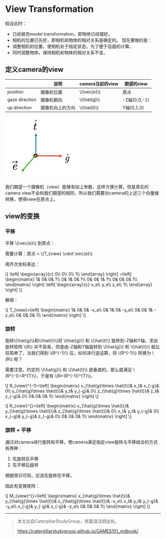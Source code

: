 # View Transformation

假设此时：  
- 已经做完model transformation，即物体已经摆好。
- 相机的位置已先好，即相机和物体的相对关系是确定的。
现在要做的是：
- 调整相机的位置，使相机处于指定状态，为了便于后面的计算。
- 同时调整物体，保持相机和物体的相对关系不变。  


## 定义camera的view

||说明|camera当前的view|期望的view|
| --- | ---- | ---- | ---- |
|position|摄像机位置|\\(\vec{e}\\)|原点|
|gaze direction|摄像机朝向|\\(\hat{g}\\)|-Z轴(0,0,-1)|
|up direction|摄像机向上的方向|\\(\hat{t}\\)|Y轴(0,1,0)|

![](../assets/tge.jpg) 

我们期望一个摄像机（view）能够有如上参数，这样方便计算，但是真实的camera view不会和我们期望的相同，所以我们需要对camera的上述三个向量做转换，使得view在原点上。

## view的变换

### 平移

平移 \\(\vec{e}\\) 到原点：

需要计算：原点 = \\(T_{view} \cdot \vec{e}\\)

用齐次坐标表达：

\\[
   \left[ \begin{array}{c}
	0\\\\
	0\\\\
	0\\\\
	1\\\\
\end{array} \right] =\left[ \begin{matrix}
	1&		0&		0&		?\\\\
	0&		1&		0&		?\\\\
	0&		0&		1&		?\\\\
	0&		0&		0&		1\\\\
\end{matrix} \right] \left[ \begin{array}{c}
	x_e\\\\
	y_e\\\\
	z_e\\\\
	1\\\\
\end{array} \right] 
\\]

解得：

\\[
T_{view}=\left[ \begin{matrix}
   1&        0&        0&        -x_e\\\\
   0&        1&        0&        -y_e\\\\
   0&        0&        1&        -z_e\\\\
   0&        0&        0&        1\\\\
\end{matrix} \right] 
\\]


### 旋转

旋转\\(\hat{g}\\)和\\(\hat{t}\\)将 \\(\hat{g}\\) 和 \\(\hat{t}\\) 旋转到-Z轴和Y轴，求出旋转矩阵 \\(R\\) 并不容易，但是由-Z轴和Y轴旋转到 \\(\hat{g}\\) 和 \\(\hat{t}\\) 就比较简单了，当我们得到 \\(R^{-1}\\) 后，如何进行逆运算，将 \\(R^{-1}\\) 转换为 \\(R\\) 呢？ 

需要注意，约定的 \\(\hat{g}\\) 和 \\(\hat{t}\\) 是垂直的，那么就满足 \\(R^{-1}=R^{T}\\)，于是有 \\(R=(R^{-1})^{T}\\)。
   
   \\[
   R_{view}^{-1}=\left[ \begin{matrix}
    x_{\hat{g}\times \hat{t}}&        x_t&        x_{-g}&        0\\\\
    y_{\hat{g}\times \hat{t}}&        y_t&        y_{-g}&        0\\\\
    z_{\hat{g}\times \hat{t}}&        z_t&        z_{-g}&        0\\\\
    0&        0&        0&        1\\\\
   \end{matrix} \right] 
   \\]
   
   \\[
   R_{view}^{}=\left[ \begin{matrix}
    x_{\hat{g}\times \hat{t}}&        y_{\hat{g}\times \hat{t}}&        z_{\hat{g}\times \hat{t}}&        0\\\\
    x_t&        y_t&        y_{-g}&        0\\\\
    x_{-g}&        y_{-g}&        z_{-g}&        0\\\\
    0&        0&        0&        1\\\\
   \end{matrix} \right] 
   \\]

### 旋转 + 平移

通过对camera进行旋转和平移，使camera满足指定view旋转与平移结合的方式有两种：

1. 先旋转后平移
2. 先平移后旋转
   
根据常识可知，应该先旋转在平移。

因此有变换矩阵：

\\[
M_{view}^{}=\left[ \begin{matrix}
   x_{\hat{g}\times \hat{t}}&        y_{\hat{g}\times \hat{t}}&        z_{\hat{g}\times \hat{t}}&        -x_e\\\\
   x_t&        y_t&        y_{-g}&        -y_e\\\\
   x_{-g}&        y_{-g}&        z_{-g}&        -z_e\\\\
   0&        0&        0&        1\\\\
\end{matrix} \right] 
\\]


-----------------------------
> 本文出自CaterpillarStudyGroup，转载请注明出处。
>
> https://caterpillarstudygroup.github.io/GAMES101_mdbook/